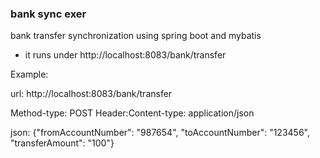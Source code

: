 ### bank sync exer
bank transfer synchronization using spring boot and mybatis
- it runs under http://localhost:8083/bank/transfer

Example:

url: http://localhost:8083/bank/transfer

Method-type: POST
Header:Content-type: application/json

json: {"fromAccountNumber": "987654", "toAccountNumber": "123456", "transferAmount": "100"}